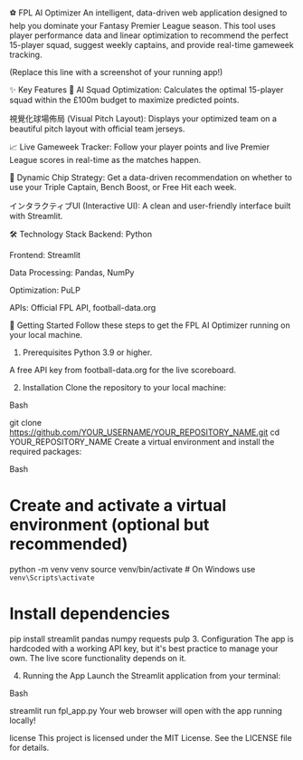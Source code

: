 ⚽ FPL AI Optimizer
An intelligent, data-driven web application designed to help you dominate your Fantasy Premier League season. This tool uses player performance data and linear optimization to recommend the perfect 15-player squad, suggest weekly captains, and provide real-time gameweek tracking.

(Replace this line with a screenshot of your running app!)

✨ Key Features
🤖 AI Squad Optimization: Calculates the optimal 15-player squad within the £100m budget to maximize predicted points.

視覺化球場佈局 (Visual Pitch Layout): Displays your optimized team on a beautiful pitch layout with official team jerseys.

📈 Live Gameweek Tracker: Follow your player points and live Premier League scores in real-time as the matches happen.

🧠 Dynamic Chip Strategy: Get a data-driven recommendation on whether to use your Triple Captain, Bench Boost, or Free Hit each week.

インタラクティブUI (Interactive UI): A clean and user-friendly interface built with Streamlit.

🛠️ Technology Stack
Backend: Python

Frontend: Streamlit

Data Processing: Pandas, NumPy

Optimization: PuLP

APIs: Official FPL API, football-data.org

🚀 Getting Started
Follow these steps to get the FPL AI Optimizer running on your local machine.

1. Prerequisites
Python 3.9 or higher.

A free API key from football-data.org for the live scoreboard.

2. Installation
Clone the repository to your local machine:

Bash

git clone https://github.com/YOUR_USERNAME/YOUR_REPOSITORY_NAME.git
cd YOUR_REPOSITORY_NAME
Create a virtual environment and install the required packages:

Bash

# Create and activate a virtual environment (optional but recommended)
python -m venv venv
source venv/bin/activate  # On Windows use `venv\Scripts\activate`

# Install dependencies
pip install streamlit pandas numpy requests pulp
3. Configuration
The app is hardcoded with a working API key, but it's best practice to manage your own. The live score functionality depends on it.

4. Running the App
Launch the Streamlit application from your terminal:

Bash

streamlit run fpl_app.py
Your web browser will open with the app running locally!

license
This project is licensed under the MIT License. See the LICENSE file for details.
